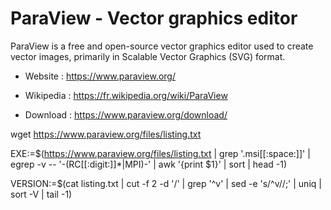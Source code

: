 # ParaView - Vector graphics editor

ParaView is a free and open-source vector graphics editor used
to create vector images,
primarily in Scalable Vector Graphics (SVG) format.

* Website : https://www.paraview.org/
* Wikipedia : https://fr.wikipedia.org/wiki/ParaView

* Download : https://www.paraview.org/download/



wget https://www.paraview.org/files/listing.txt

EXE:=$(https://www.paraview.org/files/listing.txt | grep '\.msi[[:space:]]' | egrep -v -- '-(RC[[:digit:]]*|MPI)-' | awk '{print $1}' | sort | head -1)


VERSION:=$(cat listing.txt | cut -f 2 -d '/' | grep '^v' | sed -e 's/^v//;' | uniq | sort  -V | tail -1)
